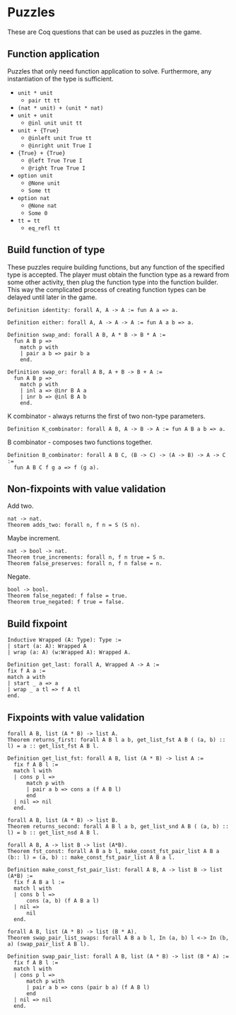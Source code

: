Puzzles
==============================

These are Coq questions that can be used as puzzles in the game.

## Function application

Puzzles that only need function application to solve. Furthermore, any instantiation of the type is sufficient.

* `unit * unit`
    * `pair tt tt`
* `(nat * unit) + (unit * nat)`
* `unit + unit`
    * `@inl unit unit tt`
* `unit + {True}`
    * `@inleft unit True tt`
    * `@inright unit True I`
* `{True} + {True}`
    * `@left True True I`
    * `@right True True I`
* `option unit`
    * `@None unit`
    * `Some tt`
* `option nat`
    * `@None nat`
    * `Some 0`
* `tt = tt`
    * `eq_refl tt`

## Build function of type

These puzzles require building functions, but any function of the specified type is accepted. The player must obtain the function type as a reward from some other activity, then plug the function type into the function builder. This way the complicated process of creating function types can be delayed until later in the game.

```
Definition identity: forall A, A -> A := fun A a => a.
```

```
Definition either: forall A, A -> A -> A := fun A a b => a.
```

```
Definition swap_and: forall A B, A * B -> B * A :=
  fun A B p =>
    match p with
    | pair a b => pair b a
    end.
```

```
Definition swap_or: forall A B, A + B -> B + A :=
  fun A B p =>
    match p with
    | inl a => @inr B A a
    | inr b => @inl B A b
    end.
```

K combinator - always returns the first of two non-type parameters.
```
Definition K_combinator: forall A B, A -> B -> A := fun A B a b => a.
```

B combinator - composes two functions together.
```
Definition B_combinator: forall A B C, (B -> C) -> (A -> B) -> A -> C :=
  fun A B C f g a => f (g a).
```

## Non-fixpoints with value validation

Add two.
```
nat -> nat.
Theorem adds_two: forall n, f n = S (S n).
```

Maybe increment.
```
nat -> bool -> nat.
Theorem true_increments: forall n, f n true = S n.
Theorem false_preserves: forall n, f n false = n.
```

Negate.
```
bool -> bool.
Theorem false_negated: f false = true.
Theorem true_negated: f true = false.
```

## Build fixpoint

```
Inductive Wrapped (A: Type): Type :=
| start (a: A): Wrapped A
| wrap (a: A) (w:Wrapped A): Wrapped A.

Definition get_last: forall A, Wrapped A -> A :=
fix f A a :=
match a with
| start _ a => a
| wrap _ a tl => f A tl
end.
```

## Fixpoints with value validation

```
forall A B, list (A * B) -> list A.
Theorem returns_first: forall A B l a b, get_list_fst A B ( (a, b) :: l) = a :: get_list_fst A B l.
```

```
Definition get_list_fst: forall A B, list (A * B) -> list A :=
  fix f A B l :=
  match l with
  | cons p l =>
      match p with
      | pair a b => cons a (f A B l)
      end
  | nil => nil
  end.
```

```
forall A B, list (A * B) -> list B.
Theorem returns_second: forall A B l a b, get_list_snd A B ( (a, b) :: l) = b :: get_list_nsd A B l.
```

```
forall A B, A -> list B -> list (A*B).
Theorem fst_const: forall A B a b l, make_const_fst_pair_list A B a (b:: l) = (a, b) :: make_const_fst_pair_list A B a l.
```

```
Definition make_const_fst_pair_list: forall A B, A -> list B -> list (A*B) :=
  fix f A B a l :=
  match l with
  | cons b l =>
      cons (a, b) (f A B a l)
  | nil =>
      nil
  end.
```

```
forall A B, list (A * B) -> list (B * A).
Theorem swap_pair_list_swaps: forall A B a b l, In (a, b) l <-> In (b, a) (swap_pair_list A B l).
```

```
Definition swap_pair_list: forall A B, list (A * B) -> list (B * A) :=
  fix f A B l :=
  match l with
  | cons p l =>
      match p with
      | pair a b => cons (pair b a) (f A B l)
      end
  | nil => nil
  end.
```
